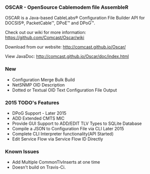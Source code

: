 ### OSCAR - OpenSource Cablemodem file AssembleR

OSCAR is a Java-based CableLabs&reg; Configuration File Builder API for DOCSIS&reg;, PacketCable&trade;, DPoE&trade; and DPoG&trade;.

Check out our wiki for more information: https://github.com/Comcast/Oscar/wiki

Download from our website: http://comcast.github.io/Oscar/

View JavaDoc: http://comcast.github.io/Oscar/doc/index.html

### New
* Configuration Merge Bulk Build
* NetSNMP OID Description
* Dotted or Textual OID Text Configuration File Output

### 2015 TODO's Features

* DPoG Support - Later 2015
* ADD Extended CMTS MIC
* Provide GUI Support to ADD/EDIT TLV Types to SQLite Database
* Compile a JSON to Configuration File via CLI Later 2015
* Complete CLI Interpreter functionality(API Started)
* Edit Service Flow via Service Flow ID Directly

### Known Issues

* Add Multiple CommonTlvInserts at one time
* Doesn't build on Travis-Ci.

